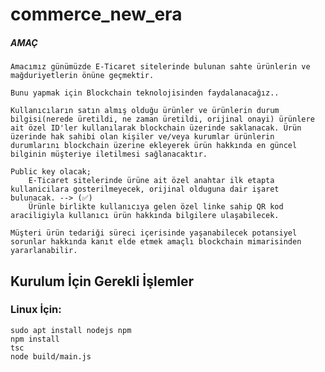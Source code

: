 # commerce_new_era

##### AMAÇ
    Amacımız günümüzde E-Ticaret sitelerinde bulunan sahte ürünlerin ve mağduriyetlerin önüne geçmektir.
    
    Bunu yapmak için Blockchain teknolojisinden faydalanacağız..
    
    Kullanıcıların satın almış olduğu ürünler ve ürünlerin durum bilgisi(nerede üretildi, ne zaman üretildi, orijinal onayi) ürünlere ait özel ID'ler kullanılarak blockchain üzerinde saklanacak. Ürün üzerinde hak sahibi olan kişiler ve/veya kurumlar ürünlerin durumlarını blockchain üzerine ekleyerek ürün hakkında en güncel bilginin müşteriye iletilmesi sağlanacaktır. 
    
    Public key olacak;
        E-Ticaret sitelerinde ürüne ait özel anahtar ilk etapta kullanicilara gosterilmeyecek, orijinal olduguna dair işaret bulunacak. --> (✅)
        Ürünle birlikte kullanıcıya gelen özel linke sahip QR kod araciligiyla kullanıcı ürün hakkında bilgilere ulaşabilecek.
    
    Müşteri ürün tedariği süreci içerisinde yaşanabilecek potansiyel sorunlar hakkında kanıt elde etmek amaçlı blockchain mimarisinden yararlanabilir.

## Kurulum İçin Gerekli İşlemler

### Linux İçin:
```
sudo apt install nodejs npm
npm install
tsc
node build/main.js
```

